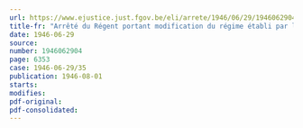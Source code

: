 ```yaml
---
url: https://www.ejustice.just.fgov.be/eli/arrete/1946/06/29/1946062904/justel
title-fr: "Arrêté du Régent portant modification du régime établi par l'arrêté royal du 17 août 1927 déterminant les modalités de participation des délégués à l'inspection des mines de houille aux distributions gratuites de charbon"
date: 1946-06-29
source:
number: 1946062904
page: 6353
case: 1946-06-29/35
publication: 1946-08-01
starts:
modifies:
pdf-original:
pdf-consolidated:
---
```


